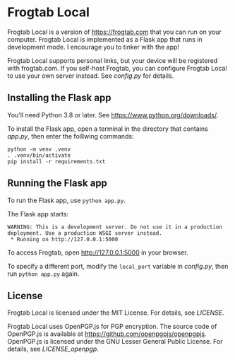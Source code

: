 # Frogtab Local

Frogtab Local is a version of https://frogtab.com that you can run on your computer.
Frogtab Local is implemented as a Flask app that runs in development mode.
I encourage you to tinker with the app!

Frogtab Local supports personal links, but your device will be registered with frogtab.com.
If you self-host Frogtab, you can configure Frogtab Local to use your own server instead.
See *config.py* for details.

## Installing the Flask app

You'll need Python 3.8 or later. See https://www.python.org/downloads/.

To install the Flask app, open a terminal in the directory that contains *app.py*,
then enter the folllwing commands:

```
python -m venv .venv
. .venv/bin/activate
pip install -r requirements.txt
```

## Running the Flask app

To run the Flask app, use `python app.py`.

The Flask app starts:

```
WARNING: This is a development server. Do not use it in a production deployment. Use a production WSGI server instead.
 * Running on http://127.0.0.1:5000
```

To access Frogtab, open http://127.0.0.1:5000 in your browser.

To specify a different port, modify the `local_port` variable in *config.py*, then run `python app.py` again.

## License

Frogtab Local is licensed under the MIT License.
For details, see *LICENSE*.

Frogtab Local uses OpenPGP.js for PGP encryption.
The source code of OpenPGP.js is available at https://github.com/openpgpjs/openpgpjs.
OpenPGP.js is licensed under the GNU Lesser General Public License.
For details, see *LICENSE_openpgp*.